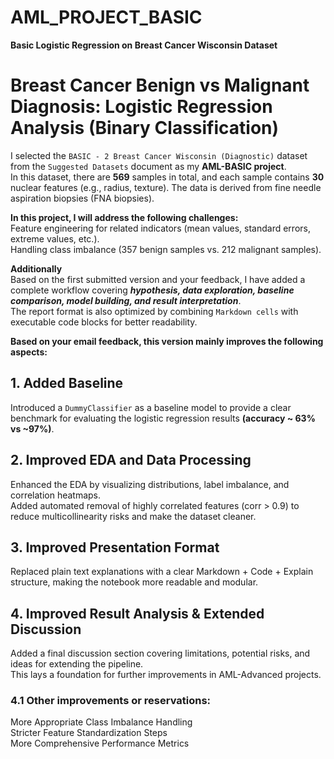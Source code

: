 # AML_PROJECT_BASIC
**Basic Logistic Regression on Breast Cancer Wisconsin Dataset**
# **Breast Cancer Benign vs Malignant Diagnosis: Logistic Regression Analysis (Binary Classification)**
I selected the `BASIC - 2 Breast Cancer Wisconsin (Diagnostic)` dataset from the `Suggested Datasets` document as my **AML-BASIC project**.  
In this dataset, there are **569** samples in total, and each sample contains **30** nuclear features (e.g., radius, texture). The data is derived from fine needle aspiration biopsies (FNA biopsies).

**In this project, I will address the following challenges:**  
Feature engineering for related indicators (mean values, standard errors, extreme values, etc.).  
Handling class imbalance (357 benign samples vs. 212 malignant samples).  

**Additionally**    
Based on the first submitted version and your feedback, I have added a complete workflow covering ***hypothesis, data exploration, baseline comparison, model building, and result interpretation***.     
The report format is also optimized by combining `Markdown cells` with executable code blocks for better readability.

**Based on your email feedback, this version mainly improves the following aspects:**
## 1. Added Baseline

Introduced a `DummyClassifier` as a baseline model to provide a clear benchmark for evaluating the logistic regression results **(accuracy ~ 63% vs ~97%)**.

## 2. Improved EDA and Data Processing

Enhanced the EDA by visualizing distributions, label imbalance, and correlation heatmaps.  
Added automated removal of highly correlated features (corr > 0.9) to reduce multicollinearity risks and make the dataset cleaner.

## 3. Improved Presentation Format

Replaced plain text explanations with a clear Markdown + Code + Explain structure, making the notebook more readable and modular.

## 4. Improved Result Analysis \& Extended Discussion

Added a final discussion section covering limitations, potential risks, and ideas for extending the pipeline.  
This lays a foundation for further improvements in AML-Advanced projects.

### 4.1 Other improvements or reservations:

More Appropriate Class Imbalance Handling  
Stricter Feature Standardization Steps  
More Comprehensive Performance Metrics

